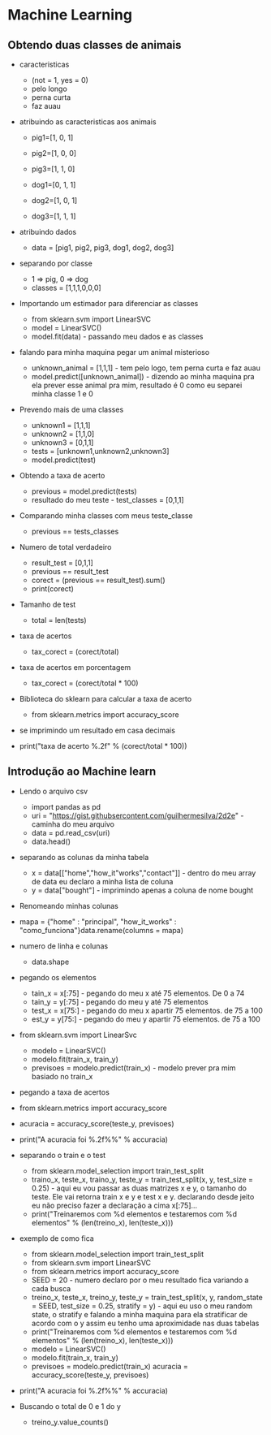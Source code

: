 # Machine Learning
## Obtendo duas classes de animais 
- caracteristicas
   - (not = 1, yes = 0)
    - pelo longo
    - perna curta
    - faz auau
- atribuindo as caracteristicas aos animais
  - pig1=[1, 0, 1]
  - pig2=[1, 0, 0]
  - pig3=[1, 1, 0]

  - dog1=[0, 1, 1]
  - dog2=[1, 0, 1]
  - dog3=[1, 1, 1]

- atribuindo dados
  - data = [pig1, pig2, pig3, dog1, dog2, dog3]
- separando por classe
  - 1 => pig, 0 => dog
  - classes = [1,1,1,0,0,0]

- Importando um estimador para diferenciar as classes
  - from sklearn.svm import LinearSVC
  - model = LinearSVC()
  - model.fit(data) - passando meu dados e as classes

- falando para minha maquina pegar um animal misterioso
  - unknown_animal = [1,1,1] - tem pelo logo, tem perna curta e faz auau
  - model.predict([unknown_animal]) - dizendo ao minha maquina pra ela prever esse animal pra mim, resultado é 0 como eu separei minha classe 1 e 0

- Prevendo mais de uma classes
  - unknown1 = [1,1,1]
  - unknown2 = [1,1,0]
  - unknown3 = [0,1,1]
  - tests = [unknown1,unknown2,unknown3]
  - model.predict(test) 

- Obtendo a taxa de acerto
  -  previous = model.predict(tests)  
  -  resultado do meu teste - test_classes =  [0,1,1]

- Comparando minha classes com meus teste_classe
  - previous == tests_classes

- Numero de total verdadeiro
  - result_test =  [0,1,1]
  - previous == result_test
  - corect = (previous == result_test).sum()
  - print(corect)

- Tamanho de test
  - total = len(tests)

- taxa de acertos 
  - tax_corect = (corect/total)

- taxa de acertos em porcentagem
  - tax_corect = (corect/total * 100) 

- Biblioteca do sklearn para calcular a taxa de acerto
  - from sklearn.metrics import accuracy_score
 
 - se imprimindo um resultado em casa decimais
  - print("taxa de acerto %.2f" % (corect/total * 100))

## Introdução ao Machine learn
- Lendo o arquivo csv
  - import pandas as pd
  - uri = "https://gist.githubsercontent.com/guilhermesilva/2d2e" - caminha do meu arquivo 
  - data = pd.read_csv(uri)
  - data.head()

- separando as colunas da minha tabela
  - x = data[["home","how_it"works","contact"]] - dentro do meu array de data eu declaro a minha lista de coluna
  - y = data["bought"] - imprimindo apenas a coluna de nome bought

- Renomeando minhas colunas
 - mapa = {"home" : "principal", "how_it_works" : "como_funciona"}data.rename(columns = mapa)

- numero de linha e colunas
  - data.shape 

- pegando os elementos
  - tain_x = x[:75] - pegando do meu x até 75 elementos. De 0 a 74
  - tain_y = y[:75] - pegando do meu y até 75 elementos
  - test_x = x[75:] - pegando do meu x apartir 75 elementos. de 75 a 100
  - est_y = y[75:] - pegando do meu y apartir 75 elementos. de 75 a 100

- from sklearn.svm import LinearSvc
  - modelo = LinearSVC()
  - modelo.fit(train_x, train_y)
  - previsoes = modelo.predict(train_x) - modelo prever pra mim basiado no train_x

- pegando a taxa de acertos
 - from sklearn.metrics import accuracy_score
 - acuracia = accuracy_score(teste_y, previsoes)
 - print("A acuracia foi %.2f%%" % accuracia)

- separando o train e o test
  - from sklearn.model_selection import train_test_split
  - traino_x, teste_x, traino_y, teste_y = train_test_split(x, y, test_size = 0.25) - aqui eu vou passar as duas matrizes x e y, o tamanho do teste. Ele vai retorna train x e y e test x e y. declarando desde jeito eu não preciso fazer a declaração a cima x[:75]...
  - print("Treinaremos com %d elementos e testaremos com %d elementos" % (len(treino_x), len(teste_x)))

- exemplo de como fica
  - from sklearn.model_selection import train_test_split
  - from sklearn.svm import LinearSVC
  - from sklearn.metrics import accuracy_score
  - SEED = 20 - numero declaro por o meu resultado fica variando a cada busca
  - treino_x, teste_x, treino_y, teste_y = train_test_split(x, y, random_state = SEED, test_size = 0.25, stratify = y) - aqui eu uso o meu random state, o stratify e falando a minha maquina para ela stratificar de acordo com o y assim eu tenho uma aproximidade nas duas tabelas
  - print("Treinaremos com %d elementos e testaremos com %d elementos" % (len(treino_x), len(teste_x)))
  - modelo = LinearSVC()
  - modelo.fit(train_x, train_y)
  - previsoes = modelo.predict(train_x)
  acuracia = accuracy_score(teste_y, previsoes)
 - print("A acuracia foi %.2f%%" % accuracia)

- Buscando o total de 0 e 1 do y
  - treino_y.value_counts()
